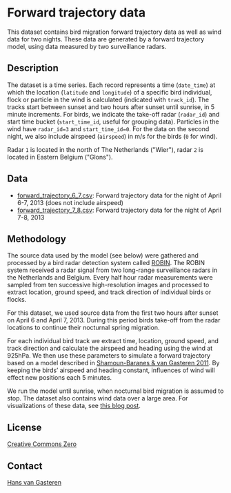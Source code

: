 # Forward trajectory data

This dataset contains bird migration forward trajectory data as well as wind data for two nights. These data are generated by a forward trajectory model, using data measured by two surveillance radars.

## Description

The dataset is a time series. Each record represents a time (`date_time`) at which the location (`latitude` and `longitude`) of a specific bird individual, flock or particle in the wind is calculated (indicated with `track_id`). The tracks start between sunset and two hours after sunset until sunrise, in 5 minute increments. For birds, we indicate the take-off radar (`radar_id`) and start time bucket (`start_time_id`, useful for grouping data). Particles in the wind have `radar_id=3` and `start_time_id=0`. For the data on the second night, we also include airspeed (`airspeed`) in m/s for the birds (`0` for wind).

Radar `1` is located in the north of The Netherlands ("Wier"), radar `2` is located in Eastern Belgium ("Glons").

## Data

* [forward_trajectory_6_7.csv](forward_trajectory_6_7.csv): Forward trajectory data for the night of April 6-7, 2013 (does not include airspeed)
* [forward_trajectory_7_8.csv](forward_trajectory_7_8.csv): Forward trajectory data for the night of April 7-8, 2013

## Methodology

The source data used by the model (see below) were gathered and processed by a bird radar detection system called [ROBIN](http://www.robinradar.com/). The ROBIN system received a radar signal from two long-range surveillance radars in the Netherlands and Belgium. Every half hour radar measurements were sampled from ten successive high-resolution images and processed to extract location, ground speed, and track direction of individual birds or flocks.

For this dataset, we used source data from the first two hours after sunset on April 6 and April 7, 2013. During this period birds take-off from the radar locations to continue their nocturnal spring migration.

For each individual bird track we extract time, location, ground speed, and track direction and calculate the airspeed and heading using the wind at 925hPa. We then use these parameters to simulate a forward trajectory based on a model described in [Shamoun-Baranes & van Gasteren 2011](http://doi.org/10.1016/j.anbehav.2011.01.003). By keeping the birds’ airspeed and heading constant, influences of wind will effect new positions each 5 minutes.

We run the model until sunrise, when nocturnal bird migration is assumed to stop. The dataset also contains wind data over a large area. For visualizations of these data, see [this blog post](http://lifewatch.inbo.be/blog/posts/forward-trajectory-visualizations.html).

## License

[Creative Commons Zero](http://creativecommons.org/publicdomain/zero/1.0/)

## Contact

[Hans van Gasteren](https://twitter.com/hvangasteren)
